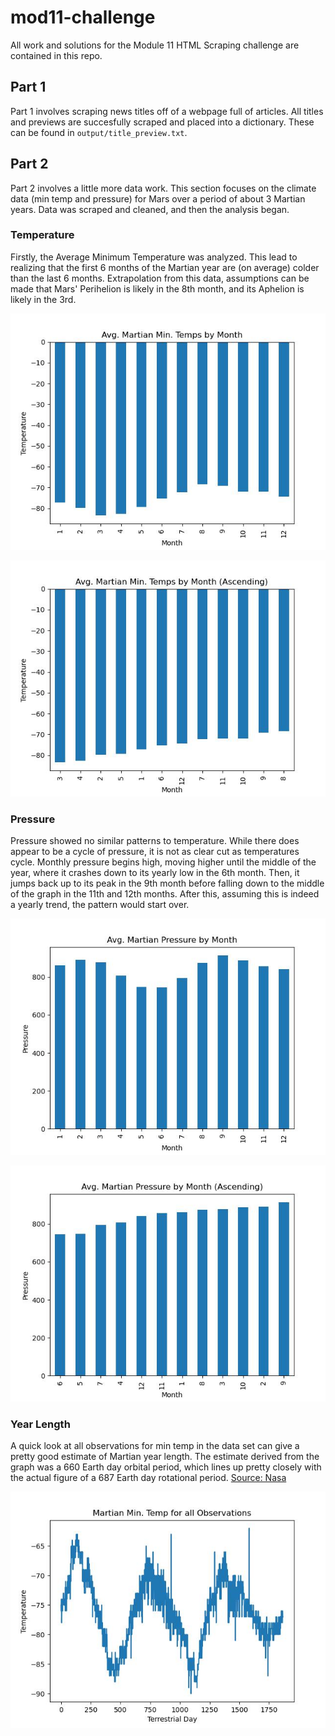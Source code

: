# mod11-challenge

All work and solutions for the Module 11 HTML Scraping challenge are contained in this repo. 

## Part 1

Part 1 involves scraping news titles off of a webpage full of articles. All titles and previews are succesfully scraped and placed into a dictionary. These can be found in `output/title_preview.txt`.

## Part 2

Part 2 involves a little more data work. This section focuses on the climate data (min temp and pressure) for Mars over a period of about 3 Martian years. Data was scraped and cleaned, and then the analysis began. 

### Temperature

Firstly, the Average Minimum Temperature was analyzed. This lead to realizing that the first 6 months of the Martian year are (on average) colder than the last 6 months. Extrapolation from this data, assumptions can be made that Mars' Perihelion is likely in the 8th month, and its Aphelion is likely in the 3rd. 

![Avg. Min. Temps.](images/temps.jpg)

![Avg. Min. Temps. Asc.](images/tempsasc.jpg)

### Pressure

Pressure showed no similar patterns to temperature. While there does appear to be a cycle of pressure, it is not as clear cut as temperatures cycle. Monthly pressure begins high, moving higher until the middle of the year, where it crashes down to its yearly low in the 6th month. Then, it jumps back up to its peak in the 9th month before falling down to the middle of the graph in the 11th and 12th months. After this, assuming this is indeed a yearly trend, the pattern would start over. 

![Avg. Pressure](images/pressure.jpg)

![Avg. Pressure Asc.](images/pressureasc.jpg)

### Year Length

A quick look at all observations for min temp in the data set can give a pretty good estimate of Martian year length. The estimate derived from the graph was a 660 Earth day orbital period, which lines up pretty closely with the actual figure of a 687 Earth day rotational period. [Source: Nasa](https://science.nasa.gov/mars/facts/#:~:text=A%20year%20on%20Mars%20lasts,its%20orbit%20around%20the%20Sun.)

![All observations of Min. Temps.](images/mintemptotal.jpg)
